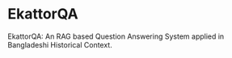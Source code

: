 # EkattorQA
EkattorQA: An RAG based Question Answering System applied in Bangladeshi Historical Context.
